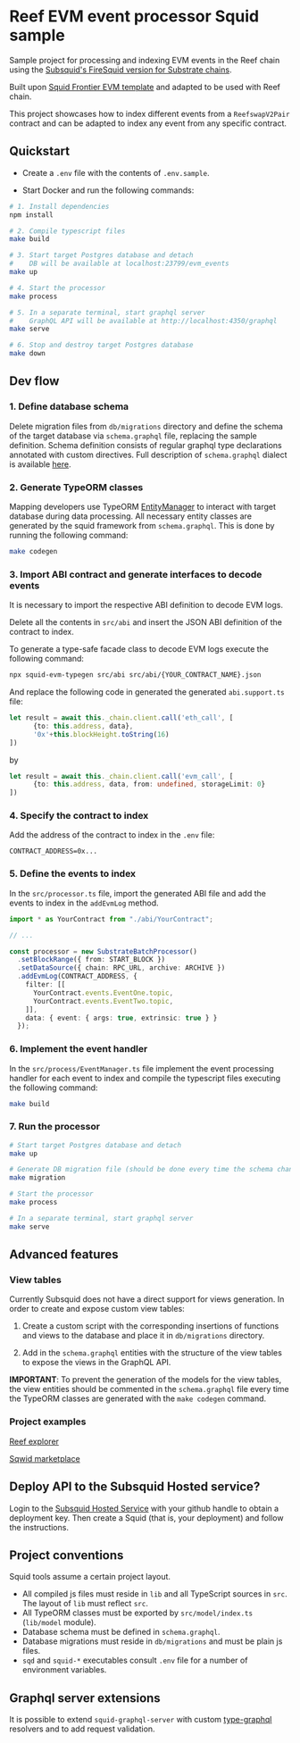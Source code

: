 # Reef EVM event processor Squid sample

Sample project for processing and indexing EVM events in the Reef chain using the [Subsquid's FireSquid version for Substrate chains](https://docs.subsquid.io/firesquid/substrate-indexing/).

Built upon [Squid Frontier EVM template](https://github.com/subsquid/squid-frontier-evm-template) and adapted to be used with Reef chain.

This project showcases how to index different events from a `ReefswapV2Pair` contract and can be adapted to index any event from any specific contract.


## Quickstart

- Create a `.env` file with the contents of `.env.sample`.

- Start Docker and run the following commands:

```bash
# 1. Install dependencies
npm install

# 2. Compile typescript files
make build

# 3. Start target Postgres database and detach
#    DB will be available at localhost:23799/evm_events
make up

# 4. Start the processor
make process

# 5. In a separate terminal, start graphql server
#    GraphQL API will be available at http://localhost:4350/graphql
make serve

# 6. Stop and destroy target Postgres database
make down
```


## Dev flow

### 1. Define database schema

Delete migration files from `db/migrations` directory and define the schema of the target database via `schema.graphql` file, replacing the sample definition.
Schema definition consists of regular graphql type declarations annotated with custom directives.
Full description of `schema.graphql` dialect is available [here](https://docs.subsquid.io/firesquid/basics/intro/).

### 2. Generate TypeORM classes

Mapping developers use TypeORM [EntityManager](https://typeorm.io/#/working-with-entity-manager)
to interact with target database during data processing. All necessary entity classes are
generated by the squid framework from `schema.graphql`. This is done by running the following command:

```bash
make codegen
```

### 3. Import ABI contract and generate interfaces to decode events

It is necessary to import the respective ABI definition to decode EVM logs.

Delete all the contents in `src/abi` and insert the JSON ABI definition of the contract to index.

To generate a type-safe facade class to decode EVM logs execute the following command:

```bash
npx squid-evm-typegen src/abi src/abi/{YOUR_CONTRACT_NAME}.json
```

And replace the following code in generated the generated `abi.support.ts` file:

```ts
let result = await this._chain.client.call('eth_call', [
      {to: this.address, data},
      '0x'+this.blockHeight.toString(16)
])
```
by

```ts
let result = await this._chain.client.call('evm_call', [
      {to: this.address, data, from: undefined, storageLimit: 0}
])
```

### 4. Specify the contract to index

Add the address of the contract to index in the `.env` file:

```
CONTRACT_ADDRESS=0x...
```

### 5. Define the events to index

In the `src/processor.ts` file, import the generated ABI file and add the events to index in the `addEvmLog` method.

```ts
import * as YourContract from "./abi/YourContract";

// ...

const processor = new SubstrateBatchProcessor()
  .setBlockRange({ from: START_BLOCK })
  .setDataSource({ chain: RPC_URL, archive: ARCHIVE })
  .addEvmLog(CONTRACT_ADDRESS, {
    filter: [[
      YourContract.events.EventOne.topic,
      YourContract.events.EventTwo.topic,
    ]],
    data: { event: { args: true, extrinsic: true } }
  });
```

### 6. Implement the event handler

In the `src/process/EventManager.ts` file implement the event processing handler for each event to index and compile the typescript files executing the following command:

```bash
make build
```

### 7. Run the processor

```bash
# Start target Postgres database and detach
make up

# Generate DB migration file (should be done every time the schema changes)
make migration

# Start the processor
make process

# In a separate terminal, start graphql server
make serve
```

## Advanced features

### View tables

Currently Subsquid does not have a direct support for views generation. In order to create and expose custom view tables:

1. Create a custom script with the corresponding insertions of functions and views to the database and place it in `db/migrations` directory.

2. Add in the `schema.graphql` entities with the structure of the view tables to expose the views in the GraphQL API.

**IMPORTANT**: To prevent the generation of the models for the view tables, the view entities should be commented in the `schema.graphql` file every time the TypeORM classes are generated with the `make codegen` command.


### Project examples

[Reef explorer](https://github.com/reef-chain/subsquid-processor)

[Sqwid marketplace](https://github.com/sqwid-app/marketplace-indexer)


## Deploy API to the Subsquid Hosted service?

Login to the [Subsquid Hosted Service](https://app.subsquid.io) with your github handle to obtain a deployment key. Then create a Squid (that is, your deployment) and follow the instructions.


## Project conventions

Squid tools assume a certain project layout.

* All compiled js files must reside in `lib` and all TypeScript sources in `src`.
The layout of `lib` must reflect `src`.
* All TypeORM classes must be exported by `src/model/index.ts` (`lib/model` module).
* Database schema must be defined in `schema.graphql`.
* Database migrations must reside in `db/migrations` and must be plain js files.
* `sqd` and `squid-*` executables consult `.env` file for a number of environment variables.


## Graphql server extensions

It is possible to extend `squid-graphql-server` with custom
[type-graphql](https://typegraphql.com) resolvers and to add request validation.
